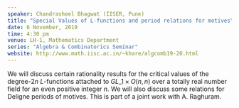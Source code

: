 ```yaml
---
speaker: Chandrasheel Bhagwat (IISER, Pune)
title: "Special Values of L-functions and period relations for motives"
date: 6 November, 2019
time: 4:30 pm
venue: LH-1, Mathematics Department
series: "Algebra & Combinatorics Seminar"
website: http://www.math.iisc.ac.in/~khare/algcomb19-20.html
---
```


We will discuss certain rationality results for the critical values of
the degree-$2n$ $L$-functions attached to $GL\_1 \times O(n,n)$ over a
totally real number field for an even positive integer $n$. We will
also discuss some relations for Deligne periods of motives. This is
part of a joint work with A. Raghuram.
